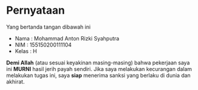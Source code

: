 # Pernyataan

Yang bertanda tangan dibawah ini

* Nama : Mohammad Anton Rizki Syahputra
* NIM : 155150200111104
* Kelas : H

**Demi Allah** (atau sesuai keyakinan masing-masing) bahwa pekerjaan saya ini **MURNI** hasil jerih payah sendiri. Jika saya melakukan kecurangan dalam melakukan tugas ini, saya **siap** menerima sanksi yang berlaku di dunia dan akhirat.
